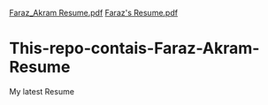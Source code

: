 [Faraz_Akram Resume.pdf](https://github.com/Farazakram865/This-repo-contais-Faraz-Akram-Resume/files/10367115/Faraz_Akram.Resume.pdf)
[Faraz's Resume.pdf](https://github.com/Farazakram865/This-repo-contais-Faraz-Akram-Resume/files/10327930/Faraz.s.Resume.pdf)
# This-repo-contais-Faraz-Akram-Resume
My latest Resume

